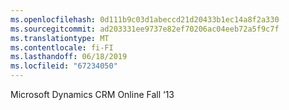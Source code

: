 ```yaml
---
ms.openlocfilehash: 0d111b9c03d1abeccd21d20433b1ec14a8f2a330
ms.sourcegitcommit: ad203331ee9737e82ef70206ac04eeb72a5f9c7f
ms.translationtype: MT
ms.contentlocale: fi-FI
ms.lasthandoff: 06/18/2019
ms.locfileid: "67234050"
---
```

Microsoft Dynamics CRM Online Fall ‘13